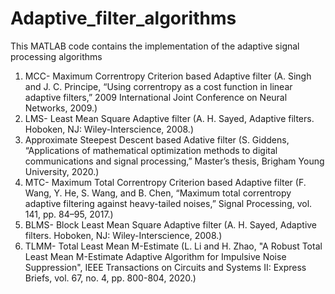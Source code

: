 # Adaptive_filter_algorithms
This MATLAB code contains the implementation of the adaptive signal processing algorithms 
1. MCC- Maximum Correntropy Criterion based Adaptive filter (A. Singh and J. C. Principe, “Using correntropy as a cost function in linear adaptive filters,” 2009 International Joint Conference on Neural Networks, 2009.)
2. LMS- Least Mean Square Adaptive filter (A. H. Sayed, Adaptive filters. Hoboken, NJ: Wiley-Interscience, 2008.)
3. Approximate Steepest Descent based Adative filter (S. Giddens, “Applications of mathematical optimization methods to digital communications and signal processing,” Master’s thesis, Brigham Young University, 2020.)
4. MTC- Maximum Total Correntropy Criterion based Adaptive filter (F. Wang, Y. He, S. Wang, and B. Chen, “Maximum total correntropy adaptive filtering against heavy-tailed noises,” Signal Processing, vol. 141, pp. 84–95, 2017.)
5. BLMS- Block Least Mean Square Adaptive filter (A. H. Sayed, Adaptive filters. Hoboken, NJ: Wiley-Interscience, 2008.)
6. TLMM- Total Least Mean M-Estimate (L. Li and H. Zhao, "A Robust Total Least Mean M-Estimate Adaptive Algorithm for Impulsive Noise Suppression", IEEE Transactions on Circuits and Systems II: Express Briefs, vol. 67, no. 4, pp. 800-804, 2020.)
